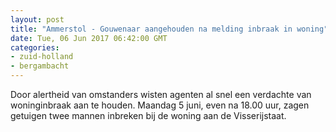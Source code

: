 ```yaml
---
layout: post
title: "Ammerstol - Gouwenaar aangehouden na melding inbraak in woning"
date: Tue, 06 Jun 2017 06:42:00 GMT
categories: 
- zuid-holland 
- bergambacht 
---
```


Door alertheid van omstanders wisten agenten al snel een verdachte van woninginbraak aan te houden. Maandag 5 juni, even na 18.00 uur, zagen getuigen twee mannen inbreken bij de woning aan de Visserijstaat.
